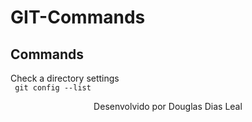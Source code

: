 # GIT-Commands

## Commands

Check a directory settings
<br>
<code>
    git config --list
</code>
<br>

<p align="center">Desenvolvido por Douglas Dias Leal</p>

